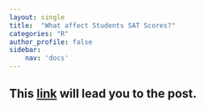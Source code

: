 ```yaml
---
layout: single
title:  "What affect Students SAT Scores?"
categories: "R"
author_profile: false
sidebar: 
    nav: 'docs'
---
```


## This [link](https://cheolminlee0907.netlify.app/post/2021-04-02-what-affect-students-sat-score/) will lead you to the post.

